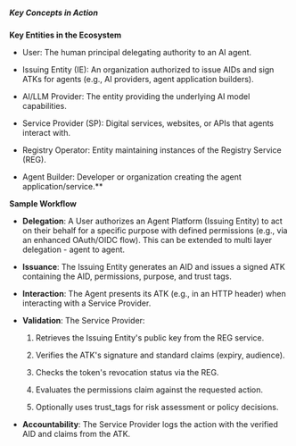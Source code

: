 
##### Key Concepts in Action


**Key Entities in the Ecosystem**

- User: The human principal delegating authority to an AI agent.
    
- Issuing Entity (IE): An organization authorized to issue AIDs and sign ATKs for agents (e.g., AI providers, agent application builders).
    
- AI/LLM Provider: The entity providing the underlying AI model capabilities.
    
- Service Provider (SP): Digital services, websites, or APIs that agents interact with.
    
- Registry Operator: Entity maintaining instances of the Registry Service (REG).
- Agent Builder: Developer or organization creating the agent application/service.**

**Sample Workflow**

- **Delegation**: A User authorizes an Agent Platform (Issuing Entity) to act on their behalf for a specific purpose with defined permissions (e.g., via an enhanced OAuth/OIDC flow). This can be extended to multi layer delegation - agent to agent.
    
- **Issuance**: The Issuing Entity generates an AID and issues a signed ATK containing the AID, permissions, purpose, and trust tags.
    
- **Interaction**: The Agent presents its ATK (e.g., in an HTTP header) when interacting with a Service Provider.
    
- **Validation**: The Service Provider:
    

	1. Retrieves the Issuing Entity's public key from the REG service.
    
	2. Verifies the ATK's signature and standard claims (expiry, audience).
    
	3. Checks the token's revocation status via the REG.
    
	4. Evaluates the permissions claim against the requested action.
    
	5. Optionally uses trust_tags for risk assessment or policy decisions.
    

- **Accountability**: The Service Provider logs the action with the verified AID and claims from the ATK.